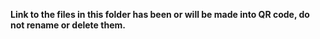 **Link to the files in this folder has been or will be made into QR code, do not rename or delete them.**
